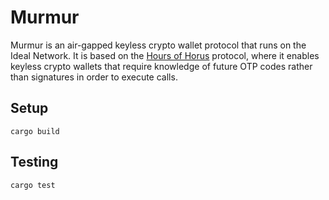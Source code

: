 # Murmur

Murmur is an air-gapped keyless crypto wallet protocol that runs on the Ideal Network. It is based on the [Hours of Horus](https://eprint.iacr.org/2021/715) protocol, where it enables keyless crypto wallets that require knowledge of future OTP codes rather than signatures in order to execute calls.

## Setup

```
cargo build
```

## Testing

```
cargo test
```

